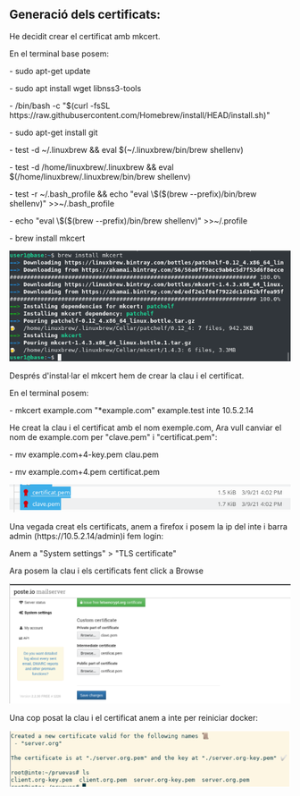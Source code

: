 <h2>Generació dels certificats:</h2>
<p>He decidit crear el certificat amb mkcert.</p>
<p>En el terminal base posem:</p>
<p>- sudo apt-get update</p>
<p>- sudo apt install wget libnss3-tools</p>
<p>- /bin/bash -c "$(curl -fsSL https://raw.githubusercontent.com/Homebrew/install/HEAD/install.sh)"</p>
<p>- sudo apt-get install git</p>
<p>- test -d ~/.linuxbrew && eval $(~/.linuxbrew/bin/brew shellenv)</p>
<p>- test -d /home/linuxbrew/.linuxbrew && eval $(/home/linuxbrew/.linuxbrew/bin/brew shellenv)</p>
<p>- test -r ~/.bash_profile && echo "eval \$($(brew --prefix)/bin/brew shellenv)" >>~/.bash_profile</p>
<p>- echo "eval \$($(brew --prefix)/bin/brew shellenv)" >>~/.profile</p>
<p>- brew install mkcert</p>
<p><img src="https://raw.githubusercontent.com/Areebaellahi/FOTOS/main/7.png" alt="Cat"></p>
<p>Després d'instal·lar el mkcert hem de crear la clau i el certificat.</p>
<p>En el terminal posem:</p>
<p>- mkcert example.com "*example.com" example.test inte 10.5.2.14</p>
<p>He creat la clau i el certificat amb el nom exemple.com, Ara vull canviar el nom de example.com per "clave.pem" i "certificat.pem":</p>
<p>- mv example.com+4-key.pem clau.pem</p>
<p>- mv example.com+4.pem certificat.pem</p>
<p><img src="https://raw.githubusercontent.com/Areebaellahi/FOTOS/main/claucerti.png" alt="Cat"></p>
<p>Una vegada creat els certificats, anem a firefox i posem la ip del inte i barra admin (https://10.5.2.14/admin)i fem login:</p>
<p>Anem a "System settings" > "TLS certificate"</p>
<p>Ara posem la clau i els certificats fent click a Browse</p>
<p><img src="https://raw.githubusercontent.com/Areebaellahi/FOTOS/main/browse.png" alt="Cat"></p>
Una cop posat la clau i el certificat anem a inte per reiniciar docker:




<p><img src="https://raw.githubusercontent.com/Areebaellahi/FOTOS/main/6.png" alt="Cat"></p>

